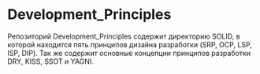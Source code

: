 # Development_Principles

Репозиторий Development_Principles содержит директорию SOLID, в которой находится пять принципов дизайна разработки (SRP, OCP, LSP, ISP, DIP).
Так же содержит основные концепции принципов разработки DRY, KISS, SSOT и YAGNI.
